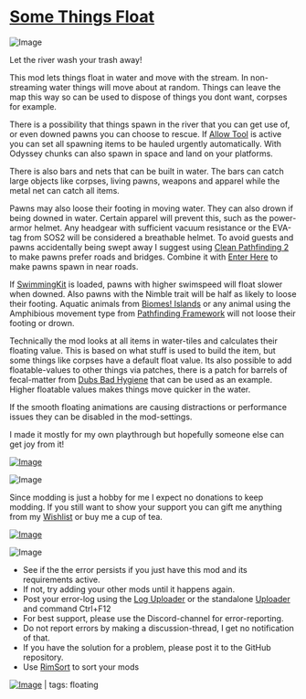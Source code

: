 # [Some Things Float](https://steamcommunity.com/sharedfiles/filedetails/?id=2940072380)

![Image](https://i.imgur.com/iCj5o7O.png)

Let the river wash your trash away!

This mod lets things float in water and move with the stream. In non-streaming water things will move about at random. Things can leave the map this way so can be used to dispose of things you dont want, corpses for example.

There is a possibility that things spawn in the river that you can get use of, or even downed pawns you can choose to rescue. If [Allow Tool](https://steamcommunity.com/sharedfiles/filedetails/?id=761421485) is active you can set all spawning items to be hauled urgently automatically. With Odyssey chunks can also spawn in space and land on your platforms.

There is also bars and nets that can be built in water. The bars can catch large objects like corpses, living pawns, weapons and apparel while the metal net can catch all items.

Pawns may also loose their footing in moving water. They can also drown if being downed in water. Certain apparel will prevent this, such as the power-armor helmet. Any headgear with sufficient vacuum resistance or the EVA-tag from SOS2 will be considered a breathable helmet. To avoid guests and pawns accidentally being swept away I suggest using [Clean Pathfinding 2](https://steamcommunity.com/sharedfiles/filedetails/?id=2603765747) to make pawns prefer roads and bridges. Combine it with [Enter Here](https://steamcommunity.com/sharedfiles/filedetails/?id=2824117092) to make pawns spawn in near roads.

If [SwimmingKit](https://steamcommunity.com/sharedfiles/filedetails/?id=1542399915) is loaded, pawns with higher swimspeed will float slower when downed. Also pawns with the Nimble trait will be half as likely to loose their footing. Aquatic animals from [Biomes! Islands](https://steamcommunity.com/sharedfiles/filedetails/?id=2038001322) or any animal using the Amphibious movement type from [Pathfinding Framework](https://steamcommunity.com/sharedfiles/filedetails/?id=3070914628) will not loose their footing or drown.

Technically the mod looks at all items in water-tiles and calculates their floating value. This is based on what stuff is used to build the item, but some things like corpses have a default float value. Its also possible to add floatable-values to other things via patches, there is a patch for barrels of fecal-matter from [Dubs Bad Hygiene](https://steamcommunity.com/sharedfiles/filedetails/?id=836308268) that can be used as an example. Higher floatable values makes things move quicker in the water.

If the smooth floating animations are causing distractions or performance issues they can be disabled in the mod-settings.

I made it mostly for my own playthrough but hopefully someone else can get joy from it!

[![Image](https://i.imgur.com/kNldlMg.png)](https://steamcommunity.com/sharedfiles/filedetails/?id=2288125657)

![Image](https://i.imgur.com/Ds0rBAD.png)

Since modding is just a hobby for me I expect no donations to keep modding. If you still want to show your support you can gift me anything from my [Wishlist](https://store.steampowered.com/wishlist/id/Mlie) or buy me a cup of tea.

[![Image](https://i.imgur.com/VWG0yff.png)](https://ko-fi.com/G2G55DDYD)

![Image](https://i.imgur.com/5xwDG6H.png)



-  See if the the error persists if you just have this mod and its requirements active.
-  If not, try adding your other mods until it happens again.
-  Post your error-log using the [Log Uploader](https://steamcommunity.com/sharedfiles/filedetails/?id=2873415404) or the standalone [Uploader](https://steamcommunity.com/sharedfiles/filedetails/?id=2873415404) and command Ctrl+F12
-  For best support, please use the Discord-channel for error-reporting.
-  Do not report errors by making a discussion-thread, I get no notification of that.
-  If you have the solution for a problem, please post it to the GitHub repository.
-  Use [RimSort](https://github.com/RimSort/RimSort/releases/latest) to sort your mods

 

[![Image](https://img.shields.io/github/v/release/emipa606/SomeThingsFloat?label=latest%20version&style=plastic&labelColor=0070cd&color=white)](https://steamcommunity.com/sharedfiles/filedetails/changelog/2940072380) | tags:  floating
